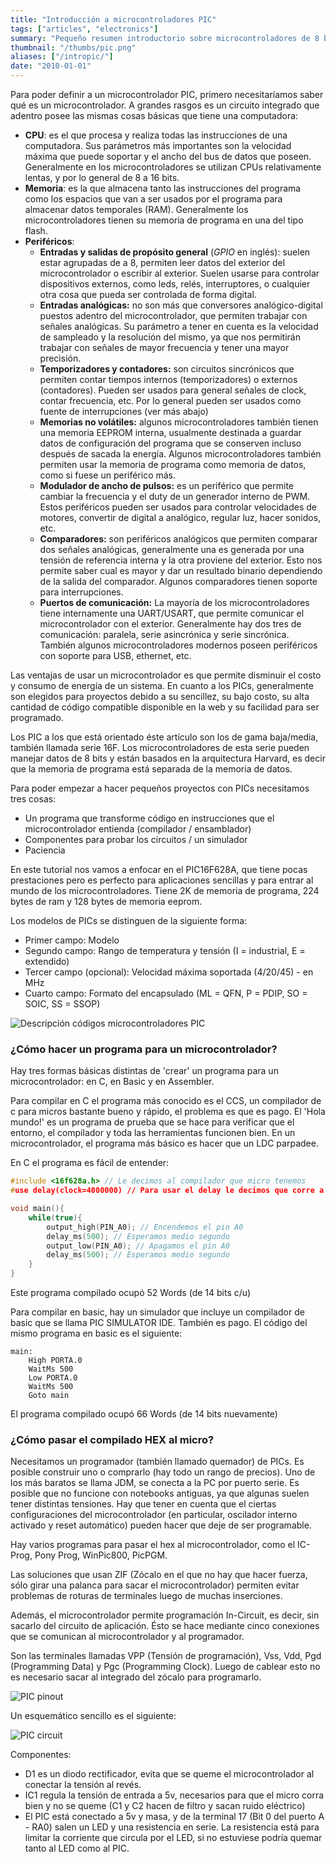 ```yaml
---
title: "Introducción a microcontroladores PIC"
tags: ["articles", "electronics"]
summary: "Pequeño resumen introductorio sobre microcontroladores de 8 bit, en particular de la familia Microchip PIC16"
thumbnail: "/thumbs/pic.png"
aliases: ["/intropic/"]
date: "2010-01-01"
---
```


Para poder definir a un microcontrolador PIC, primero necesitaríamos saber qué es un microcontrolador. A grandes rasgos es un circuito integrado que adentro posee las mismas cosas básicas que tiene una computadora: 
* **CPU**: es el que procesa y realiza todas las instrucciones de una computadora. Sus parámetros más importantes son la velocidad máxima que puede soportar y el ancho del bus de datos que poseen. Generalmente en los microcontroladores se utilizan CPUs relativamente lentas, y por lo general de 8 a 16 bits.
* **Memoria**: es la que almacena tanto las instrucciones del programa como los espacios que van a ser usados por el programa para almacenar datos temporales (RAM). Generalmente los microcontroladores tienen su memoria de programa en una del tipo flash.
* **Periféricos**:
    * **Entradas y salidas de propósito general** (*GPIO* en inglés): suelen estar agrupadas de a 8, permiten leer datos del exterior del microcontrolador o escribir al exterior. Suelen usarse para controlar dispositivos externos, como leds, relés, interruptores, o cualquier otra cosa que pueda ser controlada de forma digital.
    * **Entradas analógicas:** no son más que conversores analógico-digital puestos adentro del microcontrolador, que permiten trabajar con señales analógicas. Su parámetro a tener en cuenta es la velocidad de sampleado y la resolución del mismo, ya que nos permitirán trabajar con señales de mayor frecuencia y tener una mayor precisión.
    * **Temporizadores y contadores:** son circuitos sincrónicos que permiten contar tiempos internos (temporizadores) o externos (contadores). Pueden ser usados para general señales de clock, contar frecuencia, etc. Por lo general pueden ser usados como fuente de interrupciones (ver más abajo)
    * **Memorias no volátiles:** algunos microcontroladores también tienen una memoria EEPROM interna, usualmente destinada a guardar datos de configuración del programa que se conserven incluso después de sacada la energía. Algunos microcontroladores también permiten usar la memoria de programa como memoria de datos, como si fuese un periférico más. 
    * **Modulador de ancho de pulsos:** es un periférico que permite cambiar la frecuencia y el duty de un generador interno de PWM. Estos periféricos pueden ser usados para controlar velocidades de motores, convertir de digital a analógico, regular luz, hacer sonidos, etc. 
    * **Comparadores:** son periféricos analógicos que permiten comparar dos señales analógicas, generalmente una es generada por una tensión de referencia interna y la otra proviene del exterior. Esto nos permite saber cual es mayor y dar un resultado binario dependiendo de la salida del comparador. Algunos comparadores tienen soporte para interrupciones. 
    * **Puertos de comunicación:** La mayoría de los microcontroladores tiene internamente una UART/USART, que permite comunicar el microcontrolador con el exterior. Generalmente hay dos tres de comunicación: paralela, serie asincrónica y serie sincrónica. También algunos microcontroladores modernos poseen periféricos con soporte para USB, ethernet, etc. 


Las ventajas de usar un microcontrolador es que permite disminuir el costo y consumo de energía de un sistema. En cuanto a los PICs, generalmente son elegidos para proyectos debido a su sencillez, su bajo costo, su alta cantidad de código compatible disponible en la web y su facilidad para ser programado.

Los PIC a los que está orientado éste artículo son los de gama baja/media, también llamada serie 16F. Los microcontroladores de esta serie pueden manejar datos de 8 bits y están basados en la arquitectura Harvard, es decir que la memoria de programa está separada de la memoria de datos.

Para poder empezar a hacer pequeños proyectos con PICs necesitamos tres cosas:

* Un programa que transforme código en instrucciones que el microcontrolador entienda (compilador / ensamblador)
* Componentes para probar los circuitos / un simulador
* Paciencia

En este tutorial nos vamos a enfocar en el PIC16F628A, que tiene pocas prestaciones pero es perfecto para aplicaciones sencillas y para entrar al mundo de los microcontroladores. Tiene 2K de memoria de programa, 224 bytes de ram y 128 bytes de memoria eeprom. 

Los modelos de PICs se distinguen de la siguiente forma:

* Primer campo: Modelo
* Segundo campo: Rango de temperatura y tensión (I = industrial, E = extendido)
* Tercer campo (opcional): Velocidad máxima soportada (4/20/45) - en MHz
* Cuarto campo: Formato del encapsulado (ML = QFN, P = PDIP, SO = SOIC, SS = SSOP) 

![Descripción códigos microcontroladores PIC](/images/modelospic.png)

### ¿Cómo hacer un programa para un microcontrolador?
Hay tres formas básicas distintas de 'crear' un programa para un microcontrolador: en C, en Basic y en Assembler.

Para compilar en C el programa más conocido es el CCS, un compilador de c para micros bastante bueno y rápido, el problema es que es pago. El 'Hola mundo!' es un programa de prueba que se hace para verificar que el entorno, el compilador y toda las herramientas funcionen bien. En un microcontrolador, el programa más básico es hacer que un LDC parpadee.

En C el programa es fácil de entender:

```c
#include <16f628a.h> // Le decimos al compilador que micro tenemos
#use delay(clock=4000000) // Para usar el delay le decimos que corre a 4MHz

void main(){
	while(true){
		output_high(PIN_A0); // Encendemos el pin A0
		delay_ms(500); // Esperamos medio segundo
		output_low(PIN_A0); // Apagamos el pin A0
		delay_ms(500); // Esperamos medio segundo
	}
}
```

Este programa compilado ocupó 52 Words (de 14 bits c/u)

Para compilar en basic, hay un simulador que incluye un compilador de basic que se llama PIC SIMULATOR IDE. También es pago. El código del mismo programa en basic es el siguiente:

```basic
main:
	High PORTA.0
	WaitMs 500
	Low PORTA.0
	WaitMs 500
	Goto main
```

El programa compilado ocupó 66 Words (de 14 bits nuevamente)

### ¿Cómo pasar el compilado HEX al micro?

Necesitamos un programador (también llamado quemador) de PICs. Es posible construir uno o comprarlo (hay todo un rango de precios). Uno de los más baratos se llama JDM, se conecta a la PC por puerto serie. Es posible que no funcione con notebooks antiguas, ya que algunas suelen tener distintas tensiones. Hay que tener en cuenta que el ciertas configuraciones del microcontrolador (en particular, oscilador interno activado y reset automático) pueden hacer que deje de ser programable.

Hay varios programas para pasar el hex al microcontrolador, como el IC-Prog, Pony Prog, WinPic800, PicPGM. 

Las soluciones que usan ZIF (Zócalo en el que no hay que hacer fuerza, sólo girar una palanca para sacar el microcontrolador) permiten evitar problemas de roturas de terminales luego de muchas inserciones.

Además, el microcontrolador permite programación In-Circuit, es decir, sin sacarlo del circuito de aplicación. Ésto se hace mediante cinco conexiones que se comunican al microcontrolador y al programador.

Son las terminales llamadas VPP (Tensión de programación), Vss, Vdd, Pgd (Programming Data) y Pgc (Programming Clock). Luego de cablear esto no es necesario sacar al integrado del zócalo para programarlo.

![PIC pinout](/images/picpinout.jpg)

Un esquemático sencillo es el siguiente:

![PIC circuit](/images/piccircuit.png)

Componentes:

* D1 es un diodo rectificador, evita que se queme el microcontrolador al conectar la tensión al revés.
* IC1 regula la tensión de entrada a 5v, necesarios para que el micro corra bien y no se queme (C1 y C2 hacen de filtro y sacan ruido eléctrico)
* El PIC está conectado a 5v y masa, y de la terminal 17 (Bit 0 del puerto A - RA0) salen un LED y una resistencia en serie. La resistencia está para limitar la corriente que circula por el LED, si no estuviese podría quemar tanto al LED como al PIC.